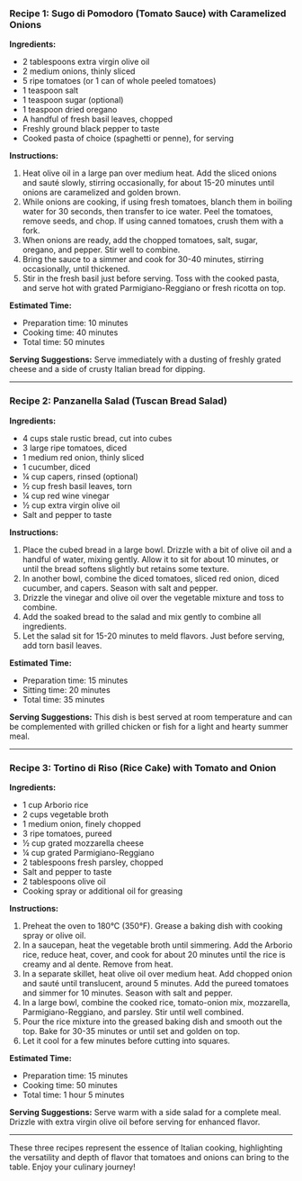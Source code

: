 ### Recipe 1: **Sugo di Pomodoro (Tomato Sauce) with Caramelized Onions**

**Ingredients:**
- 2 tablespoons extra virgin olive oil
- 2 medium onions, thinly sliced
- 5 ripe tomatoes (or 1 can of whole peeled tomatoes)
- 1 teaspoon salt
- 1 teaspoon sugar (optional)
- 1 teaspoon dried oregano
- A handful of fresh basil leaves, chopped
- Freshly ground black pepper to taste
- Cooked pasta of choice (spaghetti or penne), for serving

**Instructions:**
1. Heat olive oil in a large pan over medium heat. Add the sliced onions and sauté slowly, stirring occasionally, for about 15-20 minutes until onions are caramelized and golden brown.
2. While onions are cooking, if using fresh tomatoes, blanch them in boiling water for 30 seconds, then transfer to ice water. Peel the tomatoes, remove seeds, and chop. If using canned tomatoes, crush them with a fork.
3. When onions are ready, add the chopped tomatoes, salt, sugar, oregano, and pepper. Stir well to combine.
4. Bring the sauce to a simmer and cook for 30-40 minutes, stirring occasionally, until thickened.
5. Stir in the fresh basil just before serving. Toss with the cooked pasta, and serve hot with grated Parmigiano-Reggiano or fresh ricotta on top.

**Estimated Time:**
- Preparation time: 10 minutes
- Cooking time: 40 minutes
- Total time: 50 minutes

**Serving Suggestions:**
Serve immediately with a dusting of freshly grated cheese and a side of crusty Italian bread for dipping.

---

### Recipe 2: **Panzanella Salad (Tuscan Bread Salad)**

**Ingredients:**
- 4 cups stale rustic bread, cut into cubes
- 3 large ripe tomatoes, diced
- 1 medium red onion, thinly sliced
- 1 cucumber, diced
- ¼ cup capers, rinsed (optional)
- ½ cup fresh basil leaves, torn
- ¼ cup red wine vinegar
- ½ cup extra virgin olive oil
- Salt and pepper to taste

**Instructions:**
1. Place the cubed bread in a large bowl. Drizzle with a bit of olive oil and a handful of water, mixing gently. Allow it to sit for about 10 minutes, or until the bread softens slightly but retains some texture.
2. In another bowl, combine the diced tomatoes, sliced red onion, diced cucumber, and capers. Season with salt and pepper.
3. Drizzle the vinegar and olive oil over the vegetable mixture and toss to combine.
4. Add the soaked bread to the salad and mix gently to combine all ingredients.
5. Let the salad sit for 15-20 minutes to meld flavors. Just before serving, add torn basil leaves.

**Estimated Time:**
- Preparation time: 15 minutes
- Sitting time: 20 minutes
- Total time: 35 minutes

**Serving Suggestions:**
This dish is best served at room temperature and can be complemented with grilled chicken or fish for a light and hearty summer meal.

---

### Recipe 3: **Tortino di Riso (Rice Cake) with Tomato and Onion**

**Ingredients:**
- 1 cup Arborio rice
- 2 cups vegetable broth
- 1 medium onion, finely chopped
- 3 ripe tomatoes, pureed
- ½ cup grated mozzarella cheese
- ¼ cup grated Parmigiano-Reggiano
- 2 tablespoons fresh parsley, chopped
- Salt and pepper to taste
- 2 tablespoons olive oil
- Cooking spray or additional oil for greasing

**Instructions:**
1. Preheat the oven to 180°C (350°F). Grease a baking dish with cooking spray or olive oil.
2. In a saucepan, heat the vegetable broth until simmering. Add the Arborio rice, reduce heat, cover, and cook for about 20 minutes until the rice is creamy and al dente. Remove from heat.
3. In a separate skillet, heat olive oil over medium heat. Add chopped onion and sauté until translucent, around 5 minutes. Add the pureed tomatoes and simmer for 10 minutes. Season with salt and pepper.
4. In a large bowl, combine the cooked rice, tomato-onion mix, mozzarella, Parmigiano-Reggiano, and parsley. Stir until well combined.
5. Pour the rice mixture into the greased baking dish and smooth out the top. Bake for 30-35 minutes or until set and golden on top.
6. Let it cool for a few minutes before cutting into squares.

**Estimated Time:**
- Preparation time: 15 minutes
- Cooking time: 50 minutes
- Total time: 1 hour 5 minutes

**Serving Suggestions:**
Serve warm with a side salad for a complete meal. Drizzle with extra virgin olive oil before serving for enhanced flavor.

--- 

These three recipes represent the essence of Italian cooking, highlighting the versatility and depth of flavor that tomatoes and onions can bring to the table. Enjoy your culinary journey!